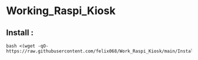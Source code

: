 # Working_Raspi_Kiosk

## Install :
```
bash <(wget -qO- https://raw.githubusercontent.com/felix068/Work_Raspi_Kiosk/main/Install.sh)
```
